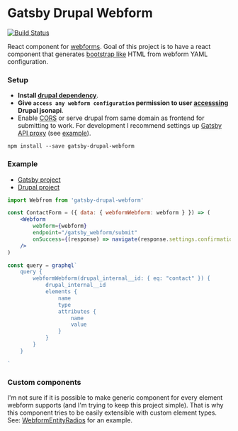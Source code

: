 # Gatsby Drupal Webform

[![Build Status](https://travis-ci.org/oikeuttaelaimille/gatsby-drupal-webform.svg?branch=master)](https://travis-ci.org/oikeuttaelaimille/gatsby-drupal-webform)

React component for [webforms](https://www.drupal.org/project/webform). Goal of this project is to have a react component that generates [bootstrap like](https://getbootstrap.com/docs/4.0/components/forms/) HTML from webform YAML configuration.

### Setup

* **Install [drupal dependency](https://github.com/oikeuttaelaimille/gatsby-drupal-webform/tree/master/modules/gatsby_webform)**.
* **Give `access any webform configuration` permission to user [accesssing](https://www.gatsbyjs.org/packages/gatsby-source-drupal/#basic-auth) Drupal jsonapi**.
* Enable [CORS](https://www.drupal.org/node/2715637) or serve drupal from same domain as frontend for submitting to work. For development I recommend settings up [Gatsby API proxy](https://www.gatsbyjs.org/docs/api-proxy/) (see [example](./examples/gatsby-webforms/gatsby-config.js#L22-L25)). 

```
npm install --save gatsby-drupal-webform
```

### Example

* [Gatsby project](https://github.com/oikeuttaelaimille/gatsby-drupal-webform/tree/master/examples/gatsby-webforms)
* [Drupal project](https://github.com/oikeuttaelaimille/gatsby-drupal-webform/tree/master/examples/drupal)

```jsx
import Webfrom from 'gatsby-drupal-webform'

const ContactForm = ({ data: { webformWebform: webform } }) => (
	<Webform
		webform={webform}
		endpoint="/gatsby_webform/submit"
		onSuccess={(response) => navigate(response.settings.confirmation_url)}
	/>
)

const query = graphql`
	query {
		webformWebform(drupal_internal__id: { eq: "contact" }) {
			drupal_internal__id
			elements {
				name
				type
				attributes {
					name
					value
				}
			}
		}
	}

`
```

### Custom components

I'm not sure if it is possible to make generic component for every element webform supports (and I'm trying to keep this project simple). That is why this component tries to be easily extensible with custom element types. See: [WebformEntityRadios](https://github.com/oikeuttaelaimille/gatsby-drupal-webform/tree/master/examples/gatsby-webforms/src/components/WebformEntityRadios.jsx) for an example.

